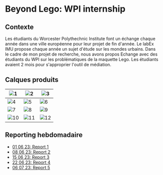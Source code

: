 # Beyond Lego: WPI internship
## Contexte
Les étudiants du Worcester Polythechnic Institute font un échange chaque année dans une ville européenne pour leur projet de fin d'année.
Le labEx IMU propose chaque année un sujet d'étude sur les mondes urbains. Dans le cadre de mon projet de recherche, nous avons propos 
Echange avec des étudiants du WPI sur les problématiques de la maquette Lego.
Les étudiants avaient 2 mois pour s'approprier l'outil de médiation.

## Calques produits

|  ![1](https://github.com/VCityTeam/VCity/assets/32339907/7620833d-54d4-4066-a46c-b1279edb3fbc)|   ![2](https://github.com/VCityTeam/VCity/assets/32339907/c3f962a5-b95b-46cc-a184-690203829434) |  ![3](https://github.com/VCityTeam/VCity/assets/32339907/6264004d-fab1-4557-8c27-8b046a114260)   |
| --- | --- | --- |
|  ![4](https://github.com/VCityTeam/VCity/assets/32339907/6d34ec1f-a22e-4ac7-937f-0139c0c4558e)   | ![5](https://github.com/VCityTeam/VCity/assets/32339907/7c72a016-8ffc-4a7c-8b24-9fac2d829c48) |  ![6](https://github.com/VCityTeam/VCity/assets/32339907/04ecb7e8-9dfe-4aef-9b82-ef60ad3ac143)  |
|    ![7](https://github.com/VCityTeam/VCity/assets/32339907/093e1a3f-9e13-4247-b9ef-43a2c2b920f6)|  ![8](https://github.com/VCityTeam/VCity/assets/32339907/d7475f18-fdaa-4cb7-b5fd-b8c8bf00d968)   |  ![9](https://github.com/VCityTeam/VCity/assets/32339907/e5bcd145-177a-4e44-b5e8-43b3a193eb6f)   |
|  ![10](https://github.com/VCityTeam/VCity/assets/32339907/31565f0b-d127-400d-8aca-03037d6d4d83)| ![11](https://github.com/VCityTeam/VCity/assets/32339907/c842cc71-a404-4079-b8eb-20bb49b5fb43)    |  ![12](https://github.com/VCityTeam/VCity/assets/32339907/908a44e1-6b0f-4aae-bf59-bd5a28650b42)   |


## Reporting hebdomadaire
- [01 06 23: Report 1](https://partage.liris.cnrs.fr/index.php/apps/onlyoffice/201481173?filePath=%2FVCity%2FTheses%2FCorentinGautier%2FPr%C3%A9sentations%2FWPI%2FProgress%20Report%201_1-6-23.pptx)
- [08 06 23: Report 2](https://partage.liris.cnrs.fr/index.php/apps/onlyoffice/201481190?filePath=%2FVCity%2FTheses%2FCorentinGautier%2FPr%C3%A9sentations%2FWPI%2FProgress%20Report_8-6-23.pptx)
- [15 06 23: Report 3](https://partage.liris.cnrs.fr/index.php/apps/onlyoffice/201481174?filePath=%2FVCity%2FTheses%2FCorentinGautier%2FPr%C3%A9sentations%2FWPI%2FProgress%20Report%206_15-6-23.pptx)
- [22 06 23: Report 4](https://partage.liris.cnrs.fr/index.php/apps/onlyoffice/201481191?filePath=%2FVCity%2FTheses%2FCorentinGautier%2FPr%C3%A9sentations%2FWPI%2FProgress%20Report%204_22-6-23.pptx)
- [06 07 23: Report 5]() 
